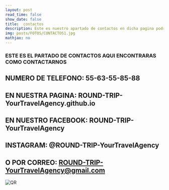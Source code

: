 ```yaml
---
layout: post
read_time: false
show_date: false
title:  contactos 
description: Este es nuestro apartado de contactos en dicha pagina podras encontrar donde contactarnos 
img: posts/FOTOS/CONTACTOS1.jpg
mathjax: no
---
```

### ESTE ES EL PARTADO DE CONTACTOS AQUI ENCONTRARAS COMO CONTACTARNOS 

## NUMERO DE TELEFONO: 55-63-55-85-88

## EN NUESTRA PAGINA: ROUND-TRIP-YourTravelAgency.github.io

## EN NUESTRO FACEBOOK: ROUND-TRIP-YourTravelAgency

## INSTAGRAM: @ROUND-TRIP-YourTravelAgency

## O POR CORREO: ROUND-TRIP-YourTravelAgency@gmail.com

![QR](https://user-images.githubusercontent.com/100168800/166126822-f35da758-d062-4133-a236-b521abe62682.png)


